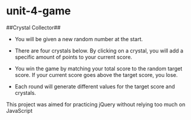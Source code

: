 # unit-4-game

##Crystal Collector##
* You will be given a new random number at the start.

* There are four crystals below. By clicking on a crystal, you will add a specific amount of points to your current score. 

* You win the game by matching your total score to the random target score. If your current score goes above the target score, you lose. 

* Each round will generate different values for the target score and crystals.

This project was aimed for practicing jQuery without relying too much on JavaScript
